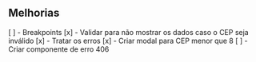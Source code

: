 ## Melhorias

[ ] - Breakpoints
[x] - Validar para não mostrar os dados caso o CEP seja inválido
[x] - Tratar os erros
[x] - Criar modal para CEP menor que 8
[ ] - Criar componente de erro 406
